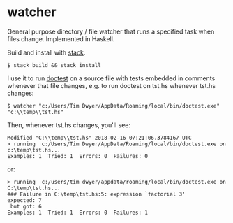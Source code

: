 # watcher
General purpose directory / file watcher that runs a specified task when files change.  Implemented in Haskell.

Build and install with [stack](https://docs.haskellstack.org/en/stable/README/).
```
$ stack build && stack install
```
I use it to run [doctest](https://github.com/sol/doctest) on a source file with tests embedded in comments whenever that file changes,
e.g. to run doctest on tst.hs whenever tst.hs changes:
```
$ watcher "c:/Users/Tim Dwyer/AppData/Roaming/local/bin/doctest.exe" "c:\\temp\\tst.hs"
```
Then, whenever tst.hs changes, you'll see:
```
Modified "C:\\temp\\tst.hs" 2018-02-16 07:21:06.3784167 UTC
> running  c:/Users/Tim Dwyer/AppData/Roaming/local/bin/doctest.exe on c:\temp\tst.hs...
Examples: 1  Tried: 1  Errors: 0  Failures: 0
```
or:
```
> running  c:/users/tim dwyer/appdata/roaming/local/bin/doctest.exe on C:\temp\tst.hs...
### Failure in C:\temp\tst.hs:5: expression `factorial 3'
expected: 7
 but got: 6
Examples: 1  Tried: 1  Errors: 0  Failures: 1
```
